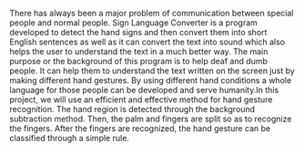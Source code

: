 There has always been a major problem of communication between special people and normal people. Sign Language Converter is a program developed to detect the hand signs and then convert them into short English sentences as well as it can convert the text into sound which also helps the user to understand the text in a much better way. The main purpose or the background of this program is to help deaf and dumb people. It can help them to understand the text written on the screen just by making different hand gestures. By using different hand conditions a whole language for those people can be developed and serve humanity.In this project, we will use an efficient and effective method for hand gesture recognition. The hand region is detected through the background subtraction method. Then, the palm and fingers are split so as to recognize the fingers. After the fingers are recognized, the hand gesture can be classified through a simple rule.
